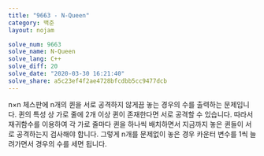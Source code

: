 ```yaml
---
title: "9663 - N-Queen"
category: 백준
layout: nojam

solve_num: 9663
solve_name: N-Queen
solve_lang: C++
solve_diff: 20
solve_date: "2020-03-30 16:21:40"
solve_share: a5c23ef4f2ae4728bfcdbb5cc9477dcb
---
```


n×n 체스판에 n개의 퀸을 서로 공격하지 않게끔 놓는 경우의 수를 출력하는 문제입니다. 퀸의 특성 상 가로 줄에 2개 이상 퀸이 존재한다면 서로 공격할 수 있습니다. 따라서 재귀함수를 이용하여 각 가로 줄마다 퀸을 하나씩 배치하면서 지금까지 놓은 퀸들이 서로 공격하는지 검사해야 합니다. 그렇게 n개를 문제없이 놓은 경우 카운터 변수를 1씩 늘려가면서 경우의 수를 세면 됩니다.
